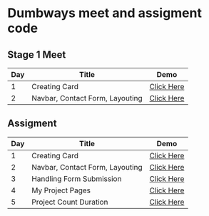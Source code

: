 # Dumbways meet and assigment code

## Stage 1 Meet

| Day | Title                           | Demo                                     |
| --- | ------------------------------- | ---------------------------------------- |
| 1   | Creating Card                   | [Click Here](https://dw-d1-m.vercel.app) |
| 2   | Navbar, Contact Form, Layouting | [Click Here](https://dw-d2-m.vercel.app) |

## Assigment

| Day | Title                           | Demo                                   |
| --- | ------------------------------- | -------------------------------------- |
| 1   | Creating Card                   | [Click Here](https://dw-t1.vercel.app) |
| 2   | Navbar, Contact Form, Layouting | [Click Here](https://dw-t2.vercel.app) |
| 3   | Handling Form Submission        | [Click Here](https://dw-t3.vercel.app) |
| 4   | My Project Pages                | [Click Here](https://dw-t4.vercel.app) |
| 5   | Project Count Duration          | [Click Here](https://dw-t5.vercel.app) |
